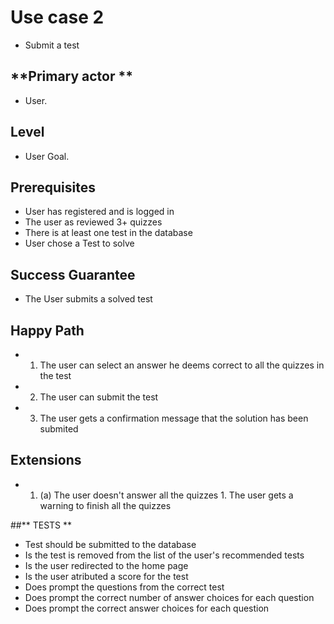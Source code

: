 # Use case 2

* Submit a test

## **Primary actor **

* User.

## **Level**

* User Goal.

## **Prerequisites**

* User has registered and is logged in
* The user as reviewed 3+ quizzes
* There is at least one test in the database
* User chose a Test to solve

## **Success Guarantee**

*  The User submits a solved test

## **Happy Path**
*   1. The user can select an answer he deems correct to all the quizzes in the test
*   2. The user can submit the test
*   3. The user gets a confirmation message that the solution has been submited  

## Extensions

* 1.    (a) The user doesn't answer all the quizzes
            1. The user gets a warning to finish all the quizzes

##** TESTS **
* Test should be submitted to the database
* Is the test is removed from the list of the user's recommended tests
* Is the user redirected to the home page
* Is the user atributed a score for the test
* Does prompt the questions from the correct test
* Does prompt the correct number of answer choices for each question
* Does prompt the correct answer choices for each question
